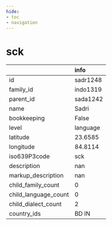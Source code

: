 ```yaml
---
hide:
- toc
- navigation
---
```

# sck
|                      | info     |
|:---------------------|:---------|
| id                   | sadr1248 |
| family_id            | indo1319 |
| parent_id            | sada1242 |
| name                 | Sadri    |
| bookkeeping          | False    |
| level                | language |
| latitude             | 23.6585  |
| longitude            | 84.8114  |
| iso639P3code         | sck      |
| description          | nan      |
| markup_description   | nan      |
| child_family_count   | 0        |
| child_language_count | 0        |
| child_dialect_count  | 2        |
| country_ids          | BD IN    |